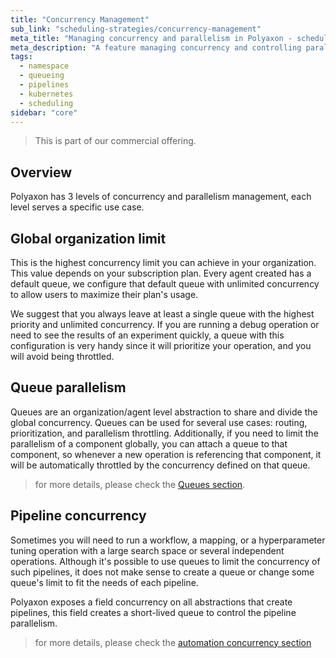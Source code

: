 ```yaml
---
title: "Concurrency Management"
sub_link: "scheduling-strategies/concurrency-management"
meta_title: "Managing concurrency and parallelism in Polyaxon - scheduling strategies"
meta_description: "A feature managing concurrency and controlling parallelism."
tags:
  - namespace
  - queueing
  - pipelines
  - kubernetes
  - scheduling
sidebar: "core"
---
```


<blockquote class="commercial">This is part of our commercial offering.</blockquote>

## Overview

Polyaxon has 3 levels of concurrency and parallelism management, each level serves a specific use case.

## Global organization limit

This is the highest concurrency limit you can achieve in your organization. This value depends on your subscription plan.
Every agent created has a default queue, we configure that default queue with unlimited concurrency to allow users to maximize their plan's usage.

We suggest that you always leave at least a single queue with the highest priority and unlimited concurrency. 
If you are running a debug operation or need to see the results of an experiment quickly, 
a queue with this configuration is very handy since it will prioritize your operation, and you will avoid being throttled.

## Queue parallelism

Queues are an organization/agent level abstraction to share and divide the global concurrency.
Queues can be used for several use cases: routing, prioritization, and parallelism throttling.
Additionally, if you need to limit the parallelism of a component globally, you can attach a queue to that component, 
so whenever a new operation is referencing that component, it will be automatically throttled by the concurrency defined on that queue.

> for more details, please check the [Queues section](/docs/core/scheduling-strategies/queues/).

## Pipeline concurrency

Sometimes you will need to run a workflow, a mapping, or a hyperparameter tuning operation with a large search space or several independent operations.
Although it's possible to use queues to limit the concurrency of such pipelines, 
it does not make sense to create a queue or change some queue's limit to fit the needs of each pipeline.

Polyaxon exposes a field concurrency on all abstractions that create pipelines, this field creates a short-lived queue to control the pipeline parallelism.

> for more details, please check the [automation concurrency section](/docs/automation/helpers/concurrency/)
